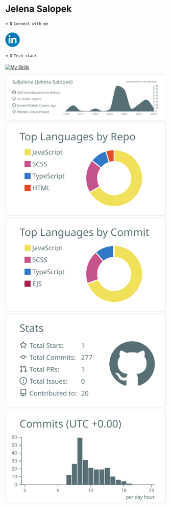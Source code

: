 # Jelena Salopek

:star: # `Connect with me` 

<div id="badges">
  <a href="https://www.linkedin.com/in/jelena-salopek/">
    <img width="45" height="45" src="https://raw.githubusercontent.com/shahbajjamil/Social-Meadia-Icons/master/Icons-logos/linkedin-circle.png" alt="LinkedIn Badge"/>
  </a>
</div>

:star: # `Tech stack` 

[![My Skills](https://skillicons.dev/icons?i=js,ts,html,css,sass,nodejs,express,mongodb,mysql,figma)](https://skillicons.dev)

[![](https://raw.githubusercontent.com/SalJelena/SalJelena/master/profile-summary-card-output/default/0-profile-details.svg)](https://github.com/vn7n24fzkq/github-profile-summary-cards)
[![](https://raw.githubusercontent.com/SalJelena/SalJelena/master/profile-summary-card-output/default/1-repos-per-language.svg)](https://github.com/vn7n24fzkq/github-profile-summary-cards) [![](https://raw.githubusercontent.com/SalJelena/SalJelena/master/profile-summary-card-output/default/2-most-commit-language.svg)](https://github.com/vn7n24fzkq/github-profile-summary-cards)
[![](https://raw.githubusercontent.com/SalJelena/SalJelena/master/profile-summary-card-output/default/3-stats.svg)](https://github.com/vn7n24fzkq/github-profile-summary-cards) [![](https://raw.githubusercontent.com/SalJelena/SalJelena/master/profile-summary-card-output/default/4-productive-time.svg)](https://github.com/vn7n24fzkq/github-profile-summary-cards)

